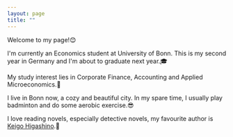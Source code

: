 ```yaml
---
layout: page
title: ""
---
```


Welcome to my page!😊

I'm currently an Economics student at University of Bonn. This is my second year in Germany and I'm about to graduate next year.🎓

My study interest lies in Corporate Finance, Accounting and Applied Microeconomics.💭

I live in Bonn now, a cozy and beautiful city. In my spare time, I usually play badminton and do some aerobic exercise.😎

I love reading novels, especially detective novels, my favourite author is [Keigo Higashino](https://en.wikipedia.org/wiki/Keigo_Higashino).📖

